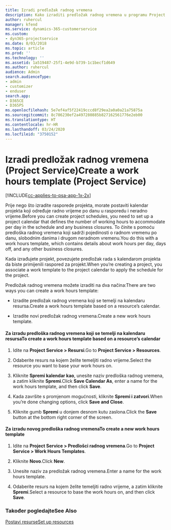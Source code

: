 ```yaml
---
title: Izradi predložak radnog vremena
description: Kako izraditi predložak radnog vremena u programu Project Service
author: ruhercul
manager: kfend
ms.service: dynamics-365-customerservice
ms.custom:
- dyn365-projectservice
ms.date: 8/03/2018
ms.topic: article
ms.prod: ''
ms.technology: ''
ms.assetid: 1a519487-25f1-4e9d-b739-1c1becf1d649
ms.author: ruhercul
audience: Admin
search.audienceType:
- admin
- customizer
- enduser
search.app:
- D365CE
- D365PS
ms.openlocfilehash: 5e7ef4af5f22419cccd8f29ea2a0a0a21a75875a
ms.sourcegitcommit: 8c786230ef2a497280885b827162561776e2eb00
ms.translationtype: HT
ms.contentlocale: hr-HR
ms.lasthandoff: 03/24/2020
ms.locfileid: "3750152"
---
```

# <a name="create-a-work-hours-template-project-service"></a><span data-ttu-id="d71aa-103">Izradi predložak radnog vremena (Project Service)</span><span class="sxs-lookup"><span data-stu-id="d71aa-103">Create a work hours template (Project Service)</span></span>

[!INCLUDE[cc-applies-to-psa-app-1x-2x](../includes/cc-applies-to-psa-app-1x-2x.md)]

<span data-ttu-id="d71aa-104">Prije nego što izradite rasporede projekta, morate postaviti kalendar projekta koji određuje radno vrijeme po danu u rasporedu i neradno vrijeme.</span><span class="sxs-lookup"><span data-stu-id="d71aa-104">Before you can create project schedules, you need to set up a project calendar that defines the number of working hours to accommodate per day in the schedule and any business closures.</span></span> <span data-ttu-id="d71aa-105">To činite s pomoću predloška radnog vremena koji sadrži pojedinosti o radnom vremenu po danu, slobodnim danima i drugom neradnom vremenu.</span><span class="sxs-lookup"><span data-stu-id="d71aa-105">You do this with a work hours template, which contains details about work hours per day, days off, and any other business closures.</span></span>  
  
 <span data-ttu-id="d71aa-106">Kada izrađujete projekt, povezujete predložak rada s kalendarom projekta da biste primijenili raspored za projekt.</span><span class="sxs-lookup"><span data-stu-id="d71aa-106">When you’re creating a project, you associate a work template to the project calendar to apply the schedule for the project.</span></span>  
  
 <span data-ttu-id="d71aa-107">Predložak radnog vremena možete izraditi na dva načina:</span><span class="sxs-lookup"><span data-stu-id="d71aa-107">There are two ways you can create a work hours template:</span></span>  
  
-   <span data-ttu-id="d71aa-108">Izradite predložak radnog vremena koji se temelji na kalendaru resursa.</span><span class="sxs-lookup"><span data-stu-id="d71aa-108">Create a work hours template based on a resource’s calendar.</span></span>  
  
-   <span data-ttu-id="d71aa-109">Izradite novi predložak radnog vremena.</span><span class="sxs-lookup"><span data-stu-id="d71aa-109">Create a new work hours template.</span></span>  
  
#### <a name="to-create-a-work-hours-template-based-on-a-resources-calendar"></a><span data-ttu-id="d71aa-110">Za izradu predloška radnog vremena koji se temelji na kalendaru resursa</span><span class="sxs-lookup"><span data-stu-id="d71aa-110">To create a work hours template based on a resource’s calendar</span></span>  
  
1.  <span data-ttu-id="d71aa-111">Idite na **Project Service > Resursi**.</span><span class="sxs-lookup"><span data-stu-id="d71aa-111">Go to **Project Service > Resources**.</span></span>  
  
2.  <span data-ttu-id="d71aa-112">Odaberite resurs na kojem želite temeljiti radno vrijeme.</span><span class="sxs-lookup"><span data-stu-id="d71aa-112">Select the resource you want to base your work hours on.</span></span>  
  
3.  <span data-ttu-id="d71aa-113">Kliknite **Spremi kalendar kao**, unesite naziv predloška radnog vremena, a zatim kliknite **Spremi**.</span><span class="sxs-lookup"><span data-stu-id="d71aa-113">Click **Save Calendar As**, enter a name for the work hours template, and then click **Save**.</span></span>  
  
4.  <span data-ttu-id="d71aa-114">Kada završite s promjenom mogućnosti, kliknite **Spremi i zatvori**.</span><span class="sxs-lookup"><span data-stu-id="d71aa-114">When you’re done changing options, click **Save and Close**.</span></span>  
  
5.  <span data-ttu-id="d71aa-115">Kliknite gumb **Spremi** u donjem desnom kutu zaslona.</span><span class="sxs-lookup"><span data-stu-id="d71aa-115">Click the **Save** button at the bottom right corner of the screen.</span></span>  
  
#### <a name="to-create-a-new-work-hours-template"></a><span data-ttu-id="d71aa-116">Za izradu novog predloška radnog vremena</span><span class="sxs-lookup"><span data-stu-id="d71aa-116">To create a new work hours template</span></span>  
  
1.  <span data-ttu-id="d71aa-117">Idite na **Project Service > Predlošci radnog vremena**.</span><span class="sxs-lookup"><span data-stu-id="d71aa-117">Go to **Project Service > Work Hours Templates**.</span></span>  
  
2.  <span data-ttu-id="d71aa-118">Kliknite **Novo**.</span><span class="sxs-lookup"><span data-stu-id="d71aa-118">Click **New**.</span></span>  
  
3.  <span data-ttu-id="d71aa-119">Unesite naziv za predložak radnog vremena.</span><span class="sxs-lookup"><span data-stu-id="d71aa-119">Enter a name for the work hours template.</span></span>  
  
4.  <span data-ttu-id="d71aa-120">Odaberite resurs na kojem želite temeljiti radno vrijeme, a zatim kliknite **Spremi**.</span><span class="sxs-lookup"><span data-stu-id="d71aa-120">Select a resource to base the work hours on, and then click **Save**.</span></span>  
  
### <a name="see-also"></a><span data-ttu-id="d71aa-121">Također pogledajte</span><span class="sxs-lookup"><span data-stu-id="d71aa-121">See Also</span></span>  
 [<span data-ttu-id="d71aa-122">Postavi resurse</span><span class="sxs-lookup"><span data-stu-id="d71aa-122">Set up resources</span></span>](../project-service/set-up-resources.md)
